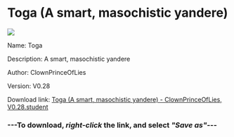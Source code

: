 # Toga (A smart, masochistic yandere)

<img src = "https://raw.githubusercontent.com/Arbiter1223/Koukou-Gurashi-Custom-Students/master/Students/Files/Toga%20(A%20smart%2C%20masochistic%20yandere).png">

Name: Toga

Description: A smart, masochistic yandere

Author: ClownPrinceOfLies

Version: V0.28

Download link: <a href="https://raw.githubusercontent.com/Arbiter1223/Koukou-Gurashi-Custom-Students/master/Students/Files/Toga%20(A%20smart%2C%20masochistic%20yandere)%20-%20ClownPrinceOfLies%2C%20V0.28.student">Toga (A smart, masochistic yandere) - ClownPrinceOfLies, V0.28.student</a>

### ---**To download, _right-click_ the link, and select _"Save as"_**---

